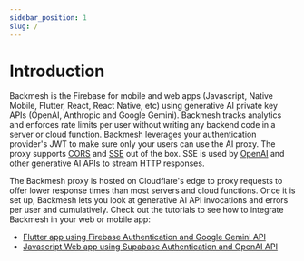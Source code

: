 ```yaml
---
sidebar_position: 1
slug: /
---
```


# Introduction

Backmesh is the Firebase for mobile and web apps (Javascript, Native Mobile, Flutter, React, React Native, etc) using generative AI private key APIs (OpenAI, Anthropic and Google Gemini). Backmesh tracks analytics and enforces rate limits per user without writing any backend code in a server or cloud function. Backmesh leverages your authentication provider's JWT to make sure only your users can use the AI proxy. The proxy supports [CORS](https://developer.mozilla.org/en-US/docs/Web/HTTP/CORS) and [SSE](https://developer.mozilla.org/en-US/docs/Web/API/Server-sent_events) out of the box. SSE is used by [OpenAI](https://platform.openai.com/docs/api-reference/streaming) and other generative AI APIs to stream HTTP responses.

The Backmesh proxy is hosted on Cloudflare's edge to proxy requests to offer lower response times than most servers and cloud functions. Once it is set up, Backmesh lets you look at generative AI API invocations and errors per user and cumulatively. Check out the tutorials to see how to integrate Backmesh in your web or mobile app:

- [Flutter app using Firebase Authentication and Google Gemini API](/docs/firebase)
- [Javascript Web app using Supabase Authentication and OpenAI API](/docs/supabase)
